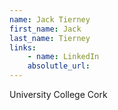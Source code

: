 ```yaml
---
name: Jack Tierney
first_name: Jack
last_name: Tierney
links:
	- name: LinkedIn
	absolutle_url:
---
```

University College Cork
